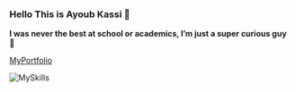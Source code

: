 ### Hello This is Ayoub Kassi 👋
**I was never the best at school or academics, I’m just a super curious guy 🔭**

[MyPortfolio](https://ayoubkassi.cf/)

![MySkills](https://github-readme-stats.vercel.app/api?username=Ayoubkassi&show_icons=true&theme=radical)

<!--

Top Languages

![Language](https://github-readme-stats.vercel.app/api/top-langs/?username=Ayoubkassi&exclude_repo=github-readme-stats,anuraghazra.github.io)

-->



